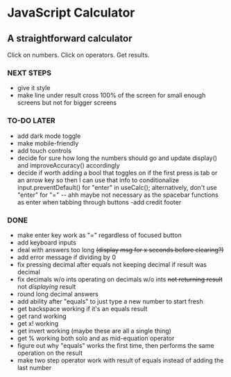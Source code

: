 # JavaScript Calculator
## A straightforward calculator

Click on numbers.  Click on operators.  Get results.

### NEXT STEPS
- give it style
- make line under result cross 100% of the screen for small enough screens but not for bigger screens

### TO-DO LATER
- add dark mode toggle
- make mobile-friendly
- add touch controls
- decide for sure how long the numbers should go and update display() and improveAccuracy() accordingly
- decide if worth adding a bool that toggles on if the first press is tab or an arrow key so then I can use that info to conditionalize input.preventDefault() for "enter" in useCalc(); alternatively, don't use "enter" for "=" -- ahh maybe not necessary as the spacebar functions as enter when tabbing through buttons
-add credit footer

### DONE
- make enter key work as "=" regardless of focused button
- add keyboard inputs
- deal with answers too long ~~(display msg for x seconds before clearing?)~~
- add error message if dividing by 0
- fix pressing decimal after equals not keeping decimal if result was decimal
- fix decimals w/o ints operating on decimals w/o ints ~~not returning result~~ not _displaying_ result
- round long decimal answers
- add ability after "equals" to just type a new number to start fresh
- get backspace working if it's an equals result
- get rand working
- get x! working
- get invert working (maybe these are all a single thing)
- get % working both solo and as mid-equation operator
- figure out why "equals" works the first time, then performs the same operation on the result
- make two step operator work with result of equals instead of adding the last number